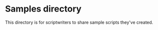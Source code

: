 Samples directory
===

This directory is for scriptwriters to share sample scripts they've created.
